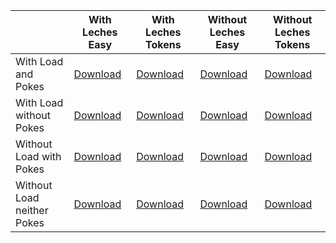 |                            | With Leches Easy | With Leches Tokens | Without Leches Easy | Without Leches Tokens  |
| -------------------------- | ---------------- | ------------------ | ------------------- | ---------------------- |
| With Load and Pokes        | [Download](https://github.com/antoniovillena/CargandoLeches/raw/master/binaries/48le_ea_re_po.rom) | [Download](https://github.com/antoniovillena/CargandoLeches/raw/master/binaries/48le_ne_re_po.rom) | [Download](https://github.com/antoniovillena/CargandoLeches/raw/master/binaries/48nl_ea_re_po.rom) | [Download](https://github.com/antoniovillena/CargandoLeches/raw/master/binaries/48nl_ne_re_po.rom) |
| With Load without Pokes    | [Download](https://github.com/antoniovillena/CargandoLeches/raw/master/binaries/48le_ea_re_np.rom) | [Download](https://github.com/antoniovillena/CargandoLeches/raw/master/binaries/48le_ne_re_np.rom) | [Download](https://github.com/antoniovillena/CargandoLeches/raw/master/binaries/48nl_ea_re_np.rom) | [Download](https://github.com/antoniovillena/CargandoLeches/raw/master/binaries/48nl_ne_re_np.rom) |
| Without Load with Pokes    | [Download](https://github.com/antoniovillena/CargandoLeches/raw/master/binaries/48le_ea_nr_po.rom) | [Download](https://github.com/antoniovillena/CargandoLeches/raw/master/binaries/48le_ne_nr_po.rom) | [Download](https://github.com/antoniovillena/CargandoLeches/raw/master/binaries/48nl_ea_nr_po.rom) | [Download](https://github.com/antoniovillena/CargandoLeches/raw/master/binaries/48nl_ne_nr_po.rom) |
| Without Load neither Pokes | [Download](https://github.com/antoniovillena/CargandoLeches/raw/master/binaries/48le_ea_nr_np.rom) | [Download](https://github.com/antoniovillena/CargandoLeches/raw/master/binaries/48le_ne_nr_np.rom) | [Download](https://github.com/antoniovillena/CargandoLeches/raw/master/binaries/48nl_ea_nr_np.rom) | [Download](https://github.com/antoniovillena/CargandoLeches/raw/master/binaries/48nl_ne_nr_np.rom) |
